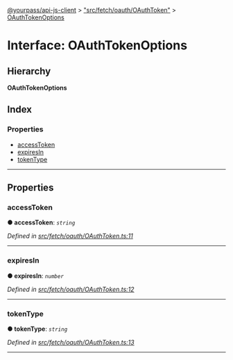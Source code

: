[@yourpass/api-js-client](../README.md) > ["src/fetch/oauth/OAuthToken"](../modules/_src_fetch_oauth_oauthtoken_.md) > [OAuthTokenOptions](../interfaces/_src_fetch_oauth_oauthtoken_.oauthtokenoptions.md)

# Interface: OAuthTokenOptions

## Hierarchy

**OAuthTokenOptions**

## Index

### Properties

* [accessToken](_src_fetch_oauth_oauthtoken_.oauthtokenoptions.md#accesstoken)
* [expiresIn](_src_fetch_oauth_oauthtoken_.oauthtokenoptions.md#expiresin)
* [tokenType](_src_fetch_oauth_oauthtoken_.oauthtokenoptions.md#tokentype)

---

## Properties

<a id="accesstoken"></a>

###  accessToken

**● accessToken**: *`string`*

*Defined in [src/fetch/oauth/OAuthToken.ts:11](https://github.com/yourpass/yourpass-api-js-client/blob/598a0e7/src/fetch/oauth/OAuthToken.ts#L11)*

___
<a id="expiresin"></a>

###  expiresIn

**● expiresIn**: *`number`*

*Defined in [src/fetch/oauth/OAuthToken.ts:12](https://github.com/yourpass/yourpass-api-js-client/blob/598a0e7/src/fetch/oauth/OAuthToken.ts#L12)*

___
<a id="tokentype"></a>

###  tokenType

**● tokenType**: *`string`*

*Defined in [src/fetch/oauth/OAuthToken.ts:13](https://github.com/yourpass/yourpass-api-js-client/blob/598a0e7/src/fetch/oauth/OAuthToken.ts#L13)*

___

